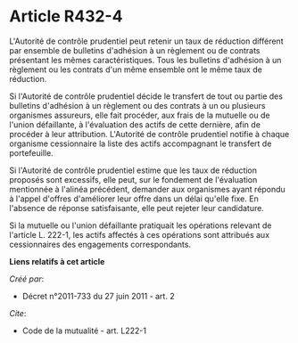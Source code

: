 # Article R432-4

L'Autorité de contrôle prudentiel peut retenir un taux de réduction différent par ensemble de bulletins d'adhésion à un
règlement ou de contrats présentant les mêmes caractéristiques. Tous les bulletins d'adhésion à un règlement ou les contrats
d'un même ensemble ont le même taux de réduction. 

Si l'Autorité de contrôle prudentiel décide le transfert de tout ou partie des bulletins d'adhésion à un règlement ou des
contrats à un ou plusieurs organismes assureurs, elle fait procéder, aux frais de la mutuelle ou de l'union défaillante, à
l'évaluation des actifs de cette dernière, afin de procéder à leur attribution. L'Autorité de contrôle prudentiel notifie à
chaque organisme cessionnaire la liste des actifs accompagnant le transfert de portefeuille. 

Si l'Autorité de contrôle prudentiel estime que les taux de réduction proposés sont excessifs, elle peut, sur le fondement de
l'évaluation mentionnée à l'alinéa précédent, demander aux organismes ayant répondu à l'appel d'offres d'améliorer leur offre
dans un délai qu'elle fixe. En l'absence de réponse satisfaisante, elle peut rejeter leur candidature. 

Si la mutuelle ou l'union défaillante pratiquait les opérations relevant de l'article L. 222-1, les actifs affectés à ces
opérations sont attribués aux cessionnaires des engagements correspondants.

**Liens relatifs à cet article**

_Créé par_:

  - Décret n°2011-733 du 27 juin 2011 - art. 2

_Cite_:

  - Code de la mutualité - art. L222-1
